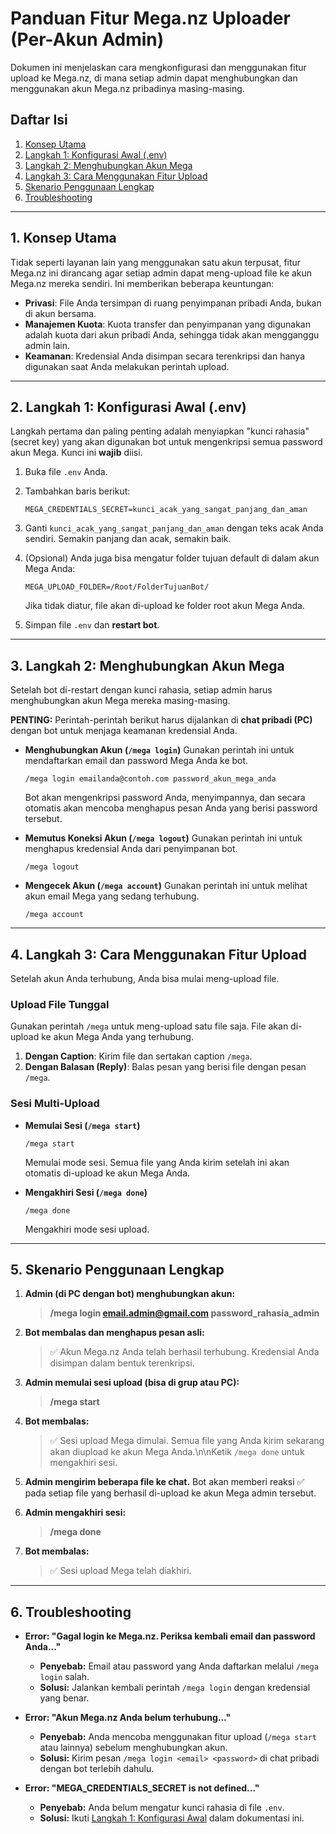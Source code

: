 # Panduan Fitur Mega.nz Uploader (Per-Akun Admin)

Dokumen ini menjelaskan cara mengkonfigurasi dan menggunakan fitur upload ke Mega.nz, di mana setiap admin dapat menghubungkan dan menggunakan akun Mega.nz pribadinya masing-masing.

## Daftar Isi
1.  [Konsep Utama](#1-konsep-utama)
2.  [Langkah 1: Konfigurasi Awal (.env)](#2-langkah-1-konfigurasi-awal-env)
3.  [Langkah 2: Menghubungkan Akun Mega](#3-langkah-2-menghubungkan-akun-mega)
4.  [Langkah 3: Cara Menggunakan Fitur Upload](#4-langkah-3-cara-menggunakan-fitur-upload)
5.  [Skenario Penggunaan Lengkap](#5-skenario-penggunaan-lengkap)
6.  [Troubleshooting](#6-troubleshooting)

---

## 1. Konsep Utama

Tidak seperti layanan lain yang menggunakan satu akun terpusat, fitur Mega.nz ini dirancang agar setiap admin dapat meng-upload file ke akun Mega.nz mereka sendiri. Ini memberikan beberapa keuntungan:

-   **Privasi**: File Anda tersimpan di ruang penyimpanan pribadi Anda, bukan di akun bersama.
-   **Manajemen Kuota**: Kuota transfer dan penyimpanan yang digunakan adalah kuota dari akun pribadi Anda, sehingga tidak akan mengganggu admin lain.
-   **Keamanan**: Kredensial Anda disimpan secara terenkripsi dan hanya digunakan saat Anda melakukan perintah upload.

---

## 2. Langkah 1: Konfigurasi Awal (.env)

Langkah pertama dan paling penting adalah menyiapkan "kunci rahasia" (secret key) yang akan digunakan bot untuk mengenkripsi semua password akun Mega. Kunci ini **wajib** diisi.

1.  Buka file `.env` Anda.
2.  Tambahkan baris berikut:

    ```
    MEGA_CREDENTIALS_SECRET=kunci_acak_yang_sangat_panjang_dan_aman
    ```

3.  Ganti `kunci_acak_yang_sangat_panjang_dan_aman` dengan teks acak Anda sendiri. Semakin panjang dan acak, semakin baik.

4.  (Opsional) Anda juga bisa mengatur folder tujuan default di dalam akun Mega Anda:

    ```
    MEGA_UPLOAD_FOLDER=/Root/FolderTujuanBot/
    ```
    Jika tidak diatur, file akan di-upload ke folder root akun Mega Anda.

5.  Simpan file `.env` dan **restart bot**.

---

## 3. Langkah 2: Menghubungkan Akun Mega

Setelah bot di-restart dengan kunci rahasia, setiap admin harus menghubungkan akun Mega mereka masing-masing.

**PENTING:** Perintah-perintah berikut harus dijalankan di **chat pribadi (PC)** dengan bot untuk menjaga keamanan kredensial Anda.

-   **Menghubungkan Akun (`/mega login`)**
    Gunakan perintah ini untuk mendaftarkan email dan password Mega Anda ke bot.
    ```
    /mega login emailanda@contoh.com password_akun_mega_anda
    ```
    Bot akan mengenkripsi password Anda, menyimpannya, dan secara otomatis akan mencoba menghapus pesan Anda yang berisi password tersebut.

-   **Memutus Koneksi Akun (`/mega logout`)**
    Gunakan perintah ini untuk menghapus kredensial Anda dari penyimpanan bot.
    ```
    /mega logout
    ```

-   **Mengecek Akun (`/mega account`)**
    Gunakan perintah ini untuk melihat akun email Mega yang sedang terhubung.
    ```
    /mega account
    ```

---

## 4. Langkah 3: Cara Menggunakan Fitur Upload

Setelah akun Anda terhubung, Anda bisa mulai meng-upload file.

### Upload File Tunggal

Gunakan perintah `/mega` untuk meng-upload satu file saja. File akan di-upload ke akun Mega Anda yang terhubung.

1.  **Dengan Caption**: Kirim file dan sertakan caption `/mega`.
2.  **Dengan Balasan (Reply)**: Balas pesan yang berisi file dengan pesan `/mega`.

### Sesi Multi-Upload

-   **Memulai Sesi (`/mega start`)**
    ```
    /mega start
    ```
    Memulai mode sesi. Semua file yang Anda kirim setelah ini akan otomatis di-upload ke akun Mega Anda.

-   **Mengakhiri Sesi (`/mega done`)**
    ```
    /mega done
    ```
    Mengakhiri mode sesi upload.

---

## 5. Skenario Penggunaan Lengkap

1.  **Admin (di PC dengan bot) menghubungkan akun:**
    > **/mega login email.admin@gmail.com password_rahasia_admin**

2.  **Bot membalas dan menghapus pesan asli:**
    > ✅ Akun Mega.nz Anda telah berhasil terhubung. Kredensial Anda disimpan dalam bentuk terenkripsi.

3.  **Admin memulai sesi upload (bisa di grup atau PC):**
    > **/mega start**

4.  **Bot membalas:**
    > ✅ Sesi upload Mega dimulai. Semua file yang Anda kirim sekarang akan diupload ke akun Mega Anda.\n\nKetik `/mega done` untuk mengakhiri sesi.

5.  **Admin mengirim beberapa file ke chat.** Bot akan memberi reaksi ✅ pada setiap file yang berhasil di-upload ke akun Mega admin tersebut.

6.  **Admin mengakhiri sesi:**
    > **/mega done**

7.  **Bot membalas:**
    > ✅ Sesi upload Mega telah diakhiri.

---

## 6. Troubleshooting

-   **Error: "Gagal login ke Mega.nz. Periksa kembali email dan password Anda..."**
    -   **Penyebab:** Email atau password yang Anda daftarkan melalui `/mega login` salah.
    -   **Solusi:** Jalankan kembali perintah `/mega login` dengan kredensial yang benar.

-   **Error: "Akun Mega.nz Anda belum terhubung..."**
    -   **Penyebab:** Anda mencoba menggunakan fitur upload (`/mega start` atau lainnya) sebelum menghubungkan akun.
    -   **Solusi:** Kirim pesan `/mega login <email> <password>` di chat pribadi dengan bot terlebih dahulu.

-   **Error: "MEGA_CREDENTIALS_SECRET is not defined..."**
    -   **Penyebab:** Anda belum mengatur kunci rahasia di file `.env`.
    -   **Solusi:** Ikuti [Langkah 1: Konfigurasi Awal](#2-langkah-1-konfigurasi-awal-env) dalam dokumentasi ini.
